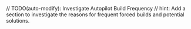 // TODO(auto-modify): Investigate Autopilot Build Frequency
// hint: Add a section to investigate the reasons for frequent forced builds and potential solutions.

